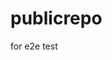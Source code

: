 # publicrepo
for e2e test



























































































































































































































































































































































































































































































































